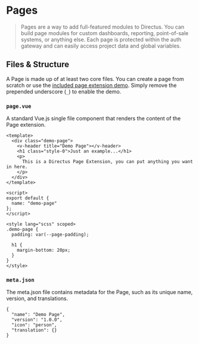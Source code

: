 # Pages

> Pages are a way to add full-featured modules to Directus. You can build page modules for custom dashboards, reporting, point-of-sale systems, or anything else. Each page is protected within the auth gateway and can easily access project data and global variables.

## Files & Structure

A Page is made up of at least two core files. You can create a page from scratch or use the [included page extension demo](https://github.com/directus/api/tree/master/extensions/core/pages/_demo). Simply remove the prepended underscore (`_`) to enable the demo.

### `page.vue`

A standard Vue.js single file component that renders the content of the Page extension.

```vue
<template>
  <div class="demo-page">
    <v-header title="Demo Page"></v-header>
    <h1 class="style-0">Just an example...</h1>
    <p>
      This is a Directus Page Extension, you can put anything you want in here.
    </p>
  </div>
</template>

<script>
export default {
  name: "demo-page"
};
</script>

<style lang="scss" scoped>
.demo-page {
  padding: var(--page-padding);

  h1 {
    margin-bottom: 20px;
  }
}
</style>
```

### `meta.json`

The meta.json file contains metadata for the Page, such as its unique name, version, and translations.

```vue
{
  "name": "Demo Page",
  "version": "1.0.0",
  "icon": "person",
  "translation": {}
}
```
